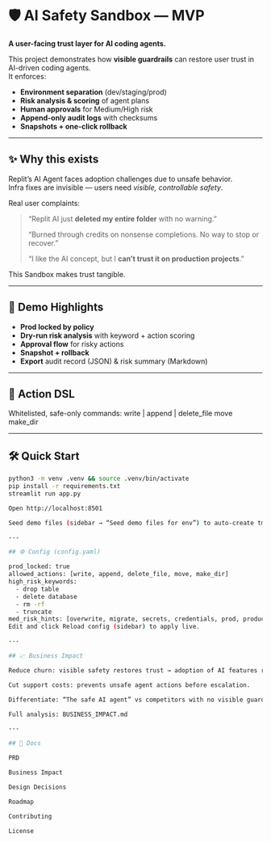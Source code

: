 # 🛡️ AI Safety Sandbox — MVP

**A user-facing trust layer for AI coding agents.**

This project demonstrates how **visible guardrails** can restore user trust in AI-driven coding agents.  
It enforces:
- **Environment separation** (dev/staging/prod)
- **Risk analysis & scoring** of agent plans
- **Human approvals** for Medium/High risk
- **Append-only audit logs** with checksums
- **Snapshots + one-click rollback**

---

## ✨ Why this exists
Replit’s AI Agent faces adoption challenges due to unsafe behavior.  
Infra fixes are invisible — users need *visible, controllable safety*.  

Real user complaints:  
> “Replit AI just **deleted my entire folder** with no warning.”  
>  
> “Burned through credits on nonsense completions. No way to stop or recover.”  
>  
> “I like the AI concept, but I **can’t trust it on production projects**.”  

This Sandbox makes trust tangible.


---

## 🚀 Demo Highlights
- **Prod locked by policy**
- **Dry-run risk analysis** with keyword + action scoring
- **Approval flow** for risky actions
- **Snapshot + rollback**
- **Export** audit record (JSON) & risk summary (Markdown)

---

## 🧩 Action DSL
Whitelisted, safe-only commands:
write <path> | <content>
append <path> | <content>
delete_file <path>
move <src> <dst>
make_dir <path>

---

## 🛠️ Quick Start

```bash
python3 -m venv .venv && source .venv/bin/activate
pip install -r requirements.txt
streamlit run app.py

Open http://localhost:8501

Seed demo files (sidebar → “Seed demo files for env”) to auto-create tmp/output.txt and old/legacy.sql.```

---

## ⚙️ Config (config.yaml)

prod_locked: true
allowed_actions: [write, append, delete_file, move, make_dir]
high_risk_keywords:
  - drop table
  - delete database
  - rm -rf
  - truncate
med_risk_hints: [overwrite, migrate, secrets, credentials, prod, production]
Edit and click Reload config (sidebar) to apply live.

---

## 📈 Business Impact

Reduce churn: visible safety restores trust → adoption of AI features rises.

Cut support costs: prevents unsafe agent actions before escalation.

Differentiate: “The safe AI agent” vs competitors with no visible guardrails.

Full analysis: BUSINESS_IMPACT.md

---

## 📄 Docs

PRD

Business Impact

Design Decisions

Roadmap

Contributing

License
